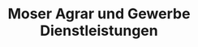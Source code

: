 ---
title: "Moser Agrar und Gewerbe Dienstleistungen"
url: /sielenbach/moser-agrar-und-gewerbe-dienstleistungen/
shop: Landwirtschaftlich
---